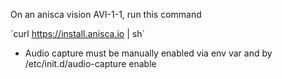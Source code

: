 On an anisca vision AVI-1-1, run this command 

´curl https://install.anisca.io | sh`

- Audio capture must be manually enabled via env var and by /etc/init.d/audio-capture enable
